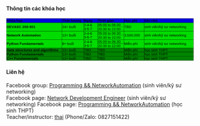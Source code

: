 #### Thông tin các khóa học
![courses](courses2.png)               
          

#### Liên hệ
Facebook group: [Programming && NetworkAutomation](https://www.facebook.com/groups/programmingna2001/) (sinh viên/kỹ sư networking)        
Facebook page: [Network Development Engineer](https://www.facebook.com/groups/programmingna/) (sinh viên/kỹ sư networking)
Facebook page: [Programming && NetworkAutomation](https://www.facebook.com/programmingna2001/) (học sinh THPT)                 
Teacher/instructor: [thai](https://www.facebook.com/thaiquocvo2001) (Phone/Zalo: 0827151422)                                      
